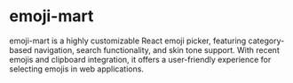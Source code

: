 # emoji-mart
emoji-mart is a highly customizable React emoji picker, featuring category-based navigation, search functionality, and skin tone support. With recent emojis and clipboard integration, it offers a user-friendly experience for selecting emojis in web applications.
